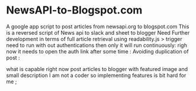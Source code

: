 # NewsAPI-to-Blogspot.com
A google app script to post articles from newsapi.org to blogspot.com 
This is a reversed script of News api to slack and sheet to blogger 
Need Further development in terms of full article retrieval using readability.js > 
trigger need to run with out authentications then only it will run continuously: righ now it needs to open the auth link after some time :
Avoiding duplication of post : 

what is capable right now post articles to blogger with  featured  image and small description 
I am not a coder so implementing features is bit hard for me ; 
